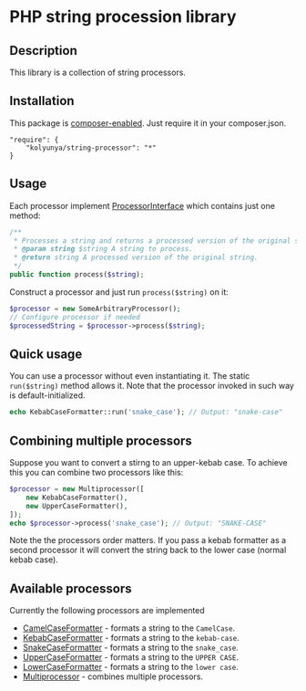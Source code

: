 # PHP string procession library

## Description
This library is a collection of string processors.

## Installation

This package is [composer-enabled](https://packagist.org/packages/kolyunya/string-processor). Just require it in your composer.json.
~~~
"require": {
    "kolyunya/string-processor": "*"
}
~~~

## Usage
Each processor implement [ProcessorInterface](https://github.com/Kolyunya/string-processor/blob/master/sources/ProcessorInterface.php) which contains just one method:
~~~php
/**
 * Processes a string and returns a processed version of the original string.
 * @param string $string A string to process.
 * @return string A processed version of the original string.
 */
public function process($string);
~~~

Construct a processor and just run `process($string)` on it:
~~~php
$processor = new SomeArbitraryProcessor();
// Configure processor if needed
$processedString = $processor->process($string);
~~~

## Quick usage
You can use a processor without even instantiating it. The static `run($string)` method allows it. Note that the processor invoked in such way is default-initialized.
~~~php
echo KebabCaseFormatter::run('snake_case'); // Output: "snake-case"
~~~

## Combining multiple processors
Suppose you want to convert a stirng to an upper-kebab case. To achieve this you can combine two processors like this:
~~~php
$processor = new Multiprocessor([
    new KebabCaseFormatter(),
    new UpperCaseFormatter(),
]);
echo $processor->process('snake_case'); // Output: "SNAKE-CASE"
~~~
Note the the processors order matters. If you pass a kebab formatter as a second processor it will convert the string back to the lower case (normal kebab case).

## Available processors
Currently the following processors are implemented
* [CamelCaseFormatter](https://github.com/Kolyunya/string-processor/blob/master/sources/CaseSwitcher/CamelCaseFormatter.php) - formats a string to the `CamelCase`.
* [KebabCaseFormatter](https://github.com/Kolyunya/string-processor/blob/master/sources/CaseSwitcher/KebabCaseFormatter.php) - formats a string to the `kebab-case`.
* [SnakeCaseFormatter](https://github.com/Kolyunya/string-processor/blob/master/sources/CaseSwitcher/SnakeCaseFormatter.php) - formats a string to the `snake_case`.
* [UpperCaseFormatter](https://github.com/Kolyunya/string-processor/blob/master/sources/CaseSwitcher/UpperCaseFormatter.php) - formats a string to the `UPPER CASE`.
* [LowerCaseFormatter](https://github.com/Kolyunya/string-processor/blob/master/sources/CaseSwitcher/LowerCaseFormatter.php) - formats a string to the `lower case`.
* [Multiprocessor](https://github.com/Kolyunya/string-processor/blob/master/sources/Multiprocessor.php) - combines multiple processors.
